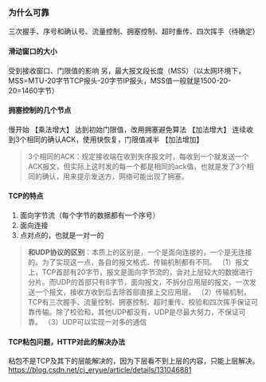 ### 为什么可靠
  三次握手、序号和确认号、流量控制、拥塞控制、超时重传、四次挥手（待确定）

#### 滑动窗口的大小
  受到接收窗口、门限值的影响
  另，最大报文段长度（MSS）（以太网环境下，MSS=MTU-20字节TCP报头-20字节IP报头，MSS值一般就是1500-20-20=1460字节）

#### 拥塞控制的几个节点
  慢开始 【乘法增大】 达到初始门限值，改用拥塞避免算法 【加法增大】 连续收到3个相同的确认ACK，使用快恢复，门限值减半 【加法增加】
> 3个相同的ACK：规定接收端在收到失序报文时，每收到一个就发送一个ACK报文，但实际上这时发的每一个都是相同的ack值，也就是发了3个相同的确认，用来提示发送方，网络可能出现了拥塞。

#### TCP的特点
 1. 面向字节流（每个字节的数据都有一个序号）
 2. 面向连接
 3. 点对点的，也就是一对一的
 > **和UDP协议的区别**：本质上的区别是，一个是面向连接的，一个是无连接的。为了实现这一点，各自的报文格式、传输机制都有不同。
 （1）报文上，TCP首部有20字节，报文是面向字节流的，会对上层较大的数据进行分片。而UDP的首部只有8字节，面向报文，不拆分应用层的报文，一次发送一个报文，接收方收到后去除首部直接上交应用层。
 （2）传输机制，TCP有三次握手、流量控制、拥塞控制、超时重传、校验和四次挥手保证可靠传输。除了校验和，其他UDP都没有，UDP是尽最大努力，不保证可靠。
 （3）UDP可以实现一对多的通信

 #### TCP粘包问题，HTTP对此的解决办法
   粘包不是TCP及其下的层能解决的，因为下层看不到上层的内容，只能上层解决。
 https://blog.csdn.net/cj_eryue/article/details/131046881

 #### 